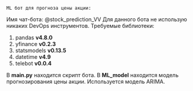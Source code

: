 ﻿    ML бот для прогноза цены акции:
Имя чат-бота: @stock_prediction_VV
Для данного бота не использую никаких DevOps инструментов.
Требуемые библиотеки:
1) pandas **v4.8.0**
2) yfinance **v0.2.3**
3) statsmodels **v0.13.5**
4) datetime **v4.9**
5) telebot **v0.0.4**

В **main.py** находится скрипт бота.
В **ML_model** находится модель прогнозирования цены акции. Используется модель ARIMA.
